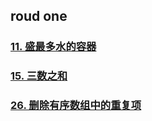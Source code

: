 <!-- 目录下面的所有md文件 -->

## roud one

<!-- 盛水最多的容器 -->

### [11. 盛最多水的容器](./11.%20盛最多水的容器.md)

### [15. 三数之和](./15.%20三数之和.md)

### [26. 删除有序数组中的重复项](./26.%20删除有序数组中的重复项.md)
